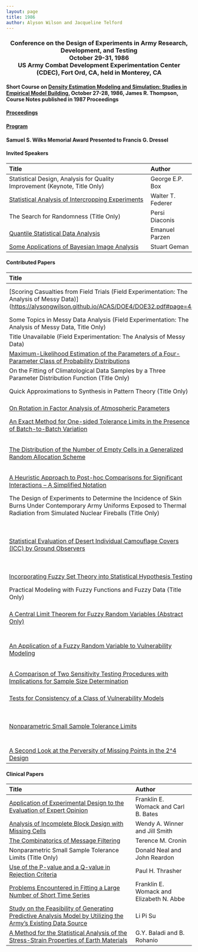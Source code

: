 ```yaml
---
layout: page
title: 1986
author: Alyson Wilson and Jacqueline Telford
---
```

<div align="center"><h3>Conference on the Design of Experiments in Army Research, Development, and Testing<br>
October 29-31, 1986<br>
US Army Combat Development Experimentation Center (CDEC), Fort Ord, CA, held in Monterey, CA</h3></div>


#### Short Course on [Density Estimation Modeling and Simulation: Studies in Empirical Model Building](https://alysongwilson.github.io/ACAS/DOE4/DOE33.pdf#page=190), October 27-28, 1986, James R. Thompson, Course Notes published in 1987 Proceedings 

#### [Proceedings](https://alysongwilson.github.io/ACAS/DOE4/DOE32.pdf#page=2)

#### [Program](https://alysongwilson.github.io/ACAS/DOE4/DOE32.pdf#page=12)

#### Samuel S. Wilks Memorial Award Presented to Francis G. Dressel


#### Invited Speakers

| Title | Author |
| :--- | :--- |
| Statistical Design, Analysis for Quality Improvement (Keynote, Title Only) | George E.P. Box |
| [Statistical Analysis of Intercropping Experiments](https://alysongwilson.github.io/ACAS/DOE4/DOE32.pdf#page=18) | Walter T. Federer |
| The Search for Randomness (Title Only) | Persi Diaconis |
| [Quantile Statistical Data Analysis](https://alysongwilson.github.io/ACAS/DOE4/DOE32.pdf#page=298) | Emanuel Parzen |
| [Some Applications of Bayesian Image Analysis](https://alysongwilson.github.io/ACAS/DOE4/DOE32.pdf#page=394) | Stuart Geman |


#### Contributed Papers

| Title | Author |
| :--- | :--- |
| [Scoring Casualties from Field Trials (Field Experimentation: The Analysis of Messy Data)](https://alysongwilson.github.io/ACAS/DOE4/DOE32.pdf#page=48 | Carl T. Russell and Marion R. Bryson |
| Some Topics in Messy Data Analysis (Field Experimentation: The Analysis of Messy Data, Title Only) | Dallas E. Johnson |
| Title Unavailable (Field Experimentation: The Analysis of Messy Data) | John Tukey |
| [Maximum-Likelihood Estimation of the Parameters of a Four-Parameter Class of Probability Distributions](https://alysongwilson.github.io/ACAS/DOE4/DOE32.pdf#page=70) | Siegfried H. Lehnigk |
| On the Fitting of Climatological Data Samples by a Three Parameter Distribution Function (Title Only) | Helmet P. Dudel |
| Quick Approximations to Synthesis in Pattern Theory (Title Only) | Jayaram Sethuraman |  
| [On Rotation in Factor Analysis of Atmospheric Parameters](https://alysongwilson.github.io/ACAS/DOE4/DOE32.pdf#page=76) | Oskar M. Essenwanger |
| [An Exact Method for One-sided Tolerance Limits in the Presence of Batch-to-Batch Variation](https://alysongwilson.github.io/ACAS/DOE4/DOE32.pdf#page=94) | Mark Vangel |
| [The Distribution of the Number of Empty Cells in a Generalized Random Allocation Scheme](https://alysongwilson.github.io/ACAS/DOE4/DOE32.pdf#page=120) | Bernard Harris, Morris Marden, and C.J. Park |
| [A Heuristic Approach to Post-hoc Comparisons for Significant Interactions – A Simplified Notation](https://alysongwilson.github.io/ACAS/DOE4/DOE32.pdf#page=178) | Eugene Dutoit |
| The Design of Experiments to Determine the Incidence of Skin Burns Under Contemporary Army Uniforms Exposed to Thermal Radiation from Simulated Nuclear Fireballs (Title Only) | Brian R. Shellhorn and Stewart Share |
| [Statistical Evaluation of Desert Individual Camouflage Covers (ICC) by Ground Observers](https://alysongwilson.github.io/ACAS/DOE4/DOE32.pdf#page=198) | George Anitole, Ronald L. Johnson, and Christopher J. Neubert |
| [Incorporating Fuzzy Set Theory into Statistical Hypothesis Testing](https://alysongwilson.github.io/ACAS/DOE4/DOE32.pdf#page=256) | William E. Baker |
| Practical Modeling with Fuzzy Functions and Fuzzy Data (Title Only) | Aivars Celmins |
| [A Central Limit Theorem for Fuzzy Random Variables (Abstract Only)](https://alysongwilson.github.io/ACAS/DOE4/DOE32.pdf#page=266) | Steven B. Boswell and Malcolm S. Taylor |
| [An Application of a Fuzzy Random Variable to Vulnerability Modeling](https://alysongwilson.github.io/ACAS/DOE4/DOE32.pdf#page=268) | Steven B. Boswell and Malcolm S. Taylor |
| [A Comparison of Two Sensitivity Testing Procedures with Implications for Sample Size Determination](https://alysongwilson.github.io/ACAS/DOE4/DOE32.pdf#page=310) | Barry A. Bodt and Henry B. Tingey |
| [Tests for Consistency of a Class of Vulnerability Models](https://alysongwilson.github.io/ACAS/DOE4/DOE32.pdf#page=334) | David W. Webb |
| [Nonparametric Small Sample Tolerance Limits](https://alysongwilson.github.io/ACAS/DOE4/DOE32.pdf#page=352) | Donald M. Neal, Mark G. Vangel, and John Reardon |
| [A Second Look at the Perversity of Missing Points in the 2^4 Design](https://alysongwilson.github.io/ACAS/DOE4/DOE32.pdf#page=368) | Carl T. Russell |


#### Clinical Papers

| Title | Author |
| :--- | :--- |
| [Application of Experimental Design to the Evaluation of Expert Opinion](https://alysongwilson.github.io/ACAS/DOE4/DOE32.pdf#page=142) | Franklin E. Womack and Carl B. Bates |
| [Analysis of Incomplete Block Design with Missing Cells](https://alysongwilson.github.io/ACAS/DOE4/DOE32.pdf#page=160) | Wendy A. Winner and Jill Smith |
| [The Combinatorics of Message Filtering](https://alysongwilson.github.io/ACAS/DOE4/DOE32.pdf#page=210) | Terence M. Cronin |
| Nonparametric Small Sample Tolerance Limits (Title Only) | Donald Neal and John Reardon |
| [Use of the P-value and a Q-value in Rejection Criteria](https://alysongwilson.github.io/ACAS/DOE4/DOE32.pdf#page=234) | Paul H. Thrasher |
| [Problems Encountered in Fitting a Large Number of Short Time Series](https://alysongwilson.github.io/ACAS/DOE4/DOE32.pdf#page=276) | Franklin E. Womack and Elizabeth N. Abbe |
| [Study on the Feasibility of Generating Predictive Analysis Model by Utilizing the Army’s Existing Data Source](https://alysongwilson.github.io/ACAS/DOE4/DOE32.pdf#page=290) | Li Pi Su |
| [A Method for the Statistical Analysis of the Stress-Strain Properties of Earth Materials](https://alysongwilson.github.io/ACAS/DOE4/DOE32.pdf#page=382) | G.Y. Baladi and B. Rohanio |
